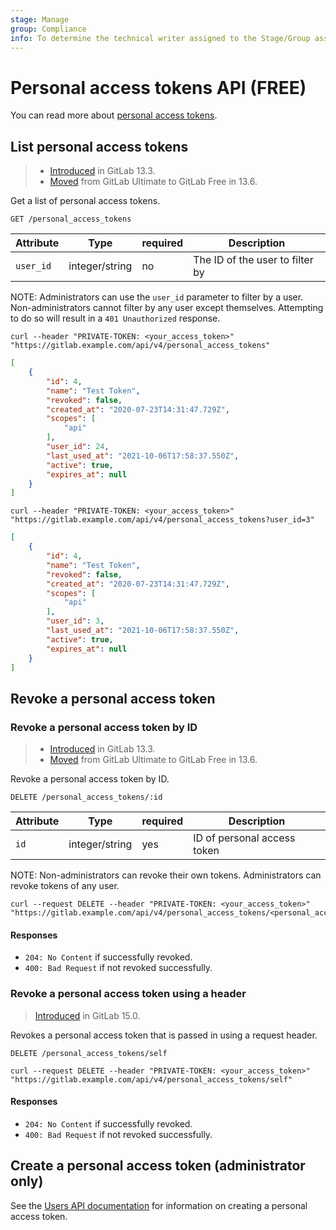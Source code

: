 ```yaml
---
stage: Manage
group: Compliance
info: To determine the technical writer assigned to the Stage/Group associated with this page, see https://about.gitlab.com/handbook/engineering/ux/technical-writing/#assignments
---
```


# Personal access tokens API **(FREE)**

You can read more about [personal access tokens](../user/profile/personal_access_tokens.md#personal-access-tokens).

## List personal access tokens

> - [Introduced](https://gitlab.com/gitlab-org/gitlab/-/issues/227264) in GitLab 13.3.
> - [Moved](https://gitlab.com/gitlab-org/gitlab/-/issues/270200) from GitLab Ultimate to GitLab Free in 13.6.

Get a list of personal access tokens.

```plaintext
GET /personal_access_tokens
```

| Attribute | Type    | required | Description         |
|-----------|---------|----------|---------------------|
| `user_id` | integer/string | no | The ID of the user to filter by |

NOTE:
Administrators can use the `user_id` parameter to filter by a user. Non-administrators cannot filter by any user except themselves. Attempting to do so will result in a `401 Unauthorized` response.

```shell
curl --header "PRIVATE-TOKEN: <your_access_token>" "https://gitlab.example.com/api/v4/personal_access_tokens"
```

```json
[
    {
        "id": 4,
        "name": "Test Token",
        "revoked": false,
        "created_at": "2020-07-23T14:31:47.729Z",
        "scopes": [
            "api"
        ],
        "user_id": 24,
        "last_used_at": "2021-10-06T17:58:37.550Z",
        "active": true,
        "expires_at": null
    }
]
```

```shell
curl --header "PRIVATE-TOKEN: <your_access_token>" "https://gitlab.example.com/api/v4/personal_access_tokens?user_id=3"
```

```json
[
    {
        "id": 4,
        "name": "Test Token",
        "revoked": false,
        "created_at": "2020-07-23T14:31:47.729Z",
        "scopes": [
            "api"
        ],
        "user_id": 3,
        "last_used_at": "2021-10-06T17:58:37.550Z",
        "active": true,
        "expires_at": null
    }
]
```

## Revoke a personal access token

### Revoke a personal access token by ID

> - [Introduced](https://gitlab.com/gitlab-org/gitlab/-/issues/216004) in GitLab 13.3.
> - [Moved](https://gitlab.com/gitlab-org/gitlab/-/issues/270200) from GitLab Ultimate to GitLab Free in 13.6.

Revoke a personal access token by ID.

```plaintext
DELETE /personal_access_tokens/:id
```

| Attribute | Type    | required | Description         |
|-----------|---------|----------|---------------------|
| `id` | integer/string | yes | ID of personal access token |

NOTE:
Non-administrators can revoke their own tokens. Administrators can revoke tokens of any user.

```shell
curl --request DELETE --header "PRIVATE-TOKEN: <your_access_token>" "https://gitlab.example.com/api/v4/personal_access_tokens/<personal_access_token_id>"
```

#### Responses

- `204: No Content` if successfully revoked.
- `400: Bad Request` if not revoked successfully.

### Revoke a personal access token using a header

> [Introduced](https://gitlab.com/gitlab-org/gitlab/-/issues/350240) in GitLab 15.0.

Revokes a personal access token that is passed in using a request header.

```plaintext
DELETE /personal_access_tokens/self
```

```shell
curl --request DELETE --header "PRIVATE-TOKEN: <your_access_token>" "https://gitlab.example.com/api/v4/personal_access_tokens/self"
```

#### Responses

- `204: No Content` if successfully revoked.
- `400: Bad Request` if not revoked successfully.

## Create a personal access token (administrator only)

See the [Users API documentation](users.md#create-a-personal-access-token) for information on creating a personal access token.
